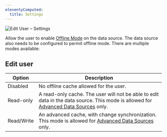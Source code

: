 ```yaml
---
eleventyComputed:
  title: Settings
---
```

![Edit User – Settings](https://cdnweb.devolutions.net/docs/en/server/ServerOp7012.png)

Allow the user to enable [Offline Mode](/rdm/windows/data-sources/offline-mode/) on the data source. The data source also needs to be configured to permit offline mode. There are multiple modes available:

## Edit user
| Option     | Description                                                |
|------------|------------------------------------------------------------|
| Disabled   | No offline cache allowed for the user.                     |
| Read-only  | A read-only cache. The user will not be able to edit data in the data source. This mode is allowed for [Advanced Data Sources](/rdm/windows/data-sources/data-sources-types/advanced-data-sources/) only. |
| Read/Write | An advanced cache, with change synchronization. This mode is allowed for [Advanced Data Sources](/rdm/windows/data-sources/data-sources-types/advanced-data-sources/) only.                          |
